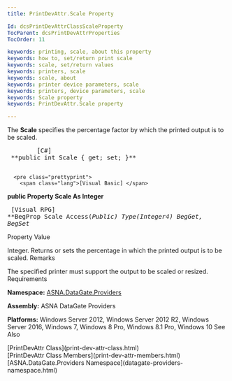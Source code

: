 ```yaml
---
title: PrintDevAttr.Scale Property

Id: dcsPrintDevAttrClassScaleProperty
TocParent: dcsPrintDevAttrProperties
TocOrder: 11

keywords: printing, scale, about this property
keywords: how to, set/return print scale
keywords: scale, set/return values
keywords: printers, scale
keywords: scale, about
keywords: printer device parameters, scale
keywords: printers, device parameters, scale
keywords: Scale property
keywords: PrintDevAttr.Scale property

---
```


The **Scale** specifies the percentage factor by which the printed output is to be scaled.
<pre class="prettyprint">
        <span class="lang">[C#]</span>
 **public int Scale { get; set; }** 
      </pre>
      <pre class="prettyprint">
        <span class="lang">[Visual Basic] </span>
 **public Property Scale As Integer** 
      </pre>
      <pre class="prettyprint">
        <span class="lang">[Visual RPG]</span>
 **BegProp Scale Access(*Public) Type(*Integer4)
   BegGet,    BegSet** 
      </pre>

Property Value

Integer. Returns or sets the percentage in which the printed output is to be scaled. 
Remarks

The specified printer must support the output to be scaled or resized.
Requirements

**Namespace:** [ ASNA.DataGate.Providers](datagate-providers-namespace.html) 

**Assembly:** ASNA DataGate Providers

**Platforms:** Windows Server 2012, Windows Server 2012 R2, Windows Server 2016, Windows 7, Windows 8 Pro, Windows 8.1 Pro, Windows 10
See Also

<dl />
      [PrintDevAttr Class](print-dev-attr-class.html)
      <br />
      [PrintDevAttr Class Members](print-dev-attr-members.html)
      <br />
      [ASNA.DataGate.Providers Namespace](datagate-providers-namespace.html)

